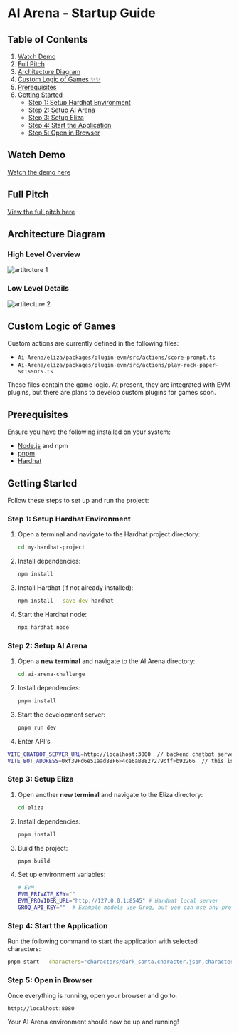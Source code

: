 # AI Arena - Startup Guide

## Table of Contents

1. [Watch Demo](#watch-demo)
2. [Full Pitch](#full-pitch)
3. [Architecture Diagram](#architecture-diagram)
4. [Custom Logic of Games ✨✨](#custom-logic-of-games)
5. [Prerequisites](#prerequisites)
6. [Getting Started](#getting-started)
   - [Step 1: Setup Hardhat Environment](#step-1-setup-hardhat-environment)
   - [Step 2: Setup AI Arena](#step-2-setup-ai-arena)
   - [Step 3: Setup Eliza](#step-3-setup-eliza)
   - [Step 4: Start the Application](#step-4-start-the-application)
   - [Step 5: Open in Browser](#step-5-open-in-browser)

## Watch Demo

[Watch the demo here](https://youtu.be/SnLImAM_5Ho)

## Full Pitch

[View the full pitch here](https://drive.google.com/file/d/1SuyG8EaARDe1j8zZL1A7Lq5PYFVQgUpp/view?usp=sharing)

## Architecture Diagram
### High Level Overview
![artitrcture 1](https://github.com/user-attachments/assets/5e95b94a-b697-4337-a494-88c36f9033eb)

### Low Level Details
![artitecture 2](https://github.com/user-attachments/assets/15be1b1b-e8ac-4240-86a6-8e60fc456155)




## Custom Logic of Games

Custom actions are currently defined in the following files:

- `Ai-Arena/eliza/packages/plugin-evm/src/actions/score-prompt.ts`
- `Ai-Arena/eliza/packages/plugin-evm/src/actions/play-rock-paper-scissors.ts`

These files contain the game logic. At present, they are integrated with EVM plugins, but there are plans to develop custom plugins for games soon.

## Prerequisites

Ensure you have the following installed on your system:

- [Node.js](https://nodejs.org/) and npm
- [pnpm](https://pnpm.io/installation)
- [Hardhat](https://hardhat.org/)

## Getting Started

Follow these steps to set up and run the project:

### Step 1: Setup Hardhat Environment

1. Open a terminal and navigate to the Hardhat project directory:
   ```sh
   cd my-hardhat-project
   ```
2. Install dependencies:
   ```sh
   npm install
   ```
3. Install Hardhat (if not already installed):
   ```sh
   npm install --save-dev hardhat
   ```
4. Start the Hardhat node:
   ```sh
   npx hardhat node
   ```

### Step 2: Setup AI Arena

1. Open a **new terminal** and navigate to the AI Arena directory:
   ```sh
   cd ai-arena-challenge
   ```
2. Install dependencies:
   ```sh
   pnpm install
   ```
3. Start the development server:
   ```sh
   pnpm run dev
   ```
4. Enter API's
```sh
VITE_CHATBOT_SERVER_URL=http://localhost:3000  // backend chatbot server
VITE_BOT_ADDRESS=0xf39Fd6e51aad88F6F4ce6aB8827279cffFb92266  // this is public address of your chatbot. 
```

### Step 3: Setup Eliza

1. Open another **new terminal** and navigate to the Eliza directory:
   ```sh
   cd eliza
   ```
2. Install dependencies:
   ```sh
   pnpm install
   ```
3. Build the project:
   ```sh
   pnpm build
   ```
4. Set up environment variables:
   ```sh
   # EVM
   EVM_PRIVATE_KEY=""
   EVM_PROVIDER_URL="http://127.0.0.1:8545" # Hardhat local server
   GROQ_API_KEY=""  # Example models use Groq, but you can use any provider.
   ```

### Step 4: Start the Application

Run the following command to start the application with selected characters:

```sh
pnpm start --characters="characters/dark_santa.character.json,characters/quadra_blaze.character.json"
```

### Step 5: Open in Browser

Once everything is running, open your browser and go to:

```
http://localhost:8080
```

Your AI Arena environment should now be up and running!

